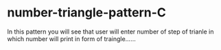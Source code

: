 # number-triangle-pattern-C
In this pattern you will see that user will enter number of step of trianle in which number will print in  form of traingle......
